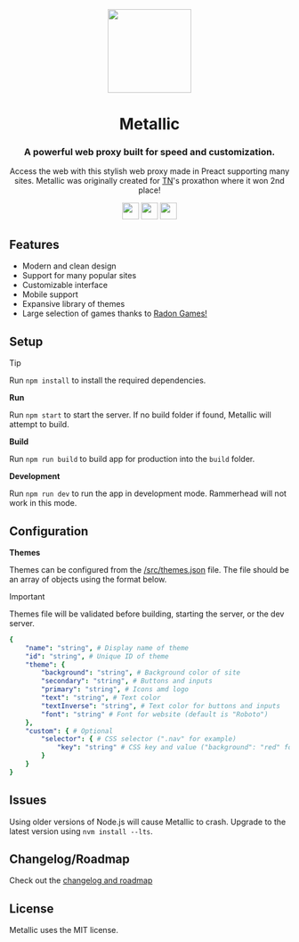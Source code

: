 <div align="center">
<img height="150px" src="https://raw.githubusercontent.com/cognetwork-dev/Metallic/main/src/assets/logo.svg">
<h1>Metallic</h1>
<h3>A powerful web proxy built for speed and customization.</h3>
<p>Access the web with this stylish web proxy made in Preact supporting many sites. Metallic was originally created for <a href="https://github.com/titaniumnetwork-dev">TN</a>'s proxathon where it won 2nd place!</p>
</div>

<p align="center">
<a href="https://glitch.com/edit/#!/import/github/cognetwork-dev/Metallic"><img height="30px" src="https://raw.githubusercontent.com/FogNetwork/Tsunami/main/deploy/glitch2.svg"><img></a>
<a href="https://railway.app/new/template?template=https://github.com/cognetwork-dev/Metallic"><img height="30px" src="https://raw.githubusercontent.com/FogNetwork/Tsunami/main/deploy/railway2.svg"><img></a>
<a href="https://app.koyeb.com/deploy?type=git&repository=github.com/cognetwork-dev/Metallic&branch=main&name=Metallic"><img height="30px" src="https://raw.githubusercontent.com/FogNetwork/Tsunami/main/deploy/koyeb2.svg"><img></a>
</p>

## Features
- Modern and clean design
- Support for many popular sites
- Customizable interface
- Mobile support
- Expansive library of themes
- Large selection of games thanks to [Radon Games!](https://github.com/Radon-Games/Radon-Games/)

## Setup

> [!TIP]
> Run `npm install` to install the required dependencies.

**Run**

Run `npm start` to start the server. If no build folder if found, Metallic will attempt to build.

**Build**

Run `npm run build` to build app for production into the `build` folder.

**Development**

Run `npm run dev` to run the app in development mode. Rammerhead will not work in this mode.

## Configuration

**Themes**

Themes can be configured from the [/src/themes.json](https://github.com/cognetwork-dev/Metallic/blob/main/src/themes.json) file. The file should be an array of objects using the format below.

> [!IMPORTANT]  
> Themes file will be validated before building, starting the server, or the dev server.

```yaml
{
    "name": "string", # Display name of theme
    "id": "string", # Unique ID of theme
    "theme": {
        "background": "string", # Background color of site
        "secondary": "string", # Buttons and inputs
        "primary": "string", # Icons amd logo
        "text": "string", # Text color
        "textInverse": "string", # Text color for buttons and inputs
        "font": "string" # Font for website (default is "Roboto")
    },
    "custom": { # Optional
        "selector": { # CSS selector (".nav" for example)
            "key": "string" # CSS key and value ("background": "red" for example)
        }
    }
}
```

## Issues
Using older versions of Node.js will cause Metallic to crash. Upgrade to the latest version using `nvm install --lts`.

## Changelog/Roadmap
Check out the [changelog and roadmap](https://github.com/cognetwork-dev/Metallic/blob/main/CHANGELOG.md)

## License
Metallic uses the MIT license.
